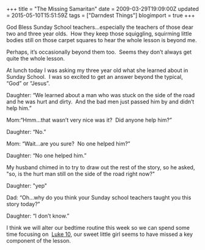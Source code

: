 +++
title = "The Missing Samaritan"
date = 2009-03-29T19:09:00Z
updated = 2015-05-10T15:51:59Z
tags = ["Darndest Things"]
blogimport = true 
+++

God Bless Sunday School teachers…especially the teachers of those dear two and three year olds.  How they keep those squiggling, squirming little bodies still on those carpet squares to hear the whole lesson is beyond me.  

Perhaps, it’s occasionally beyond them too.  Seems they don’t always get quite the whole lesson.  

At lunch today I was asking my three year old what she learned about in Sunday School.  I was so excited to get an answer beyond the typical, “God” or “Jesus”.  

Daughter: “We learned about a man who was stuck on the side of the road and he was hurt and dirty.  And the bad men just passed him by and didn’t help him.”  

Mom:“Hmm…that wasn’t very nice was it?  Did anyone help him?”  

Daughter: “No.”  

Mom: “Wait…are you sure?  No one helped him?”  

Daughter: “No one helped him.”  

My husband chimed in to try to draw out the rest of the story, so he asked, "so, is the hurt man still on the side of the road right now?"  

Daughter: "yep"  

Dad: “Oh...why do you think your Sunday school teachers taught you this story today?”  

Daughter: “I don’t know.”  

I think we will alter our bedtime routine this week so we can spend some time focusing on  [Luke 10](http://www.biblegateway.com/passage/?search=Luke%2010:25-37;&amp;version=31;), our sweet little girl seems to have missed a key component of the lesson.
